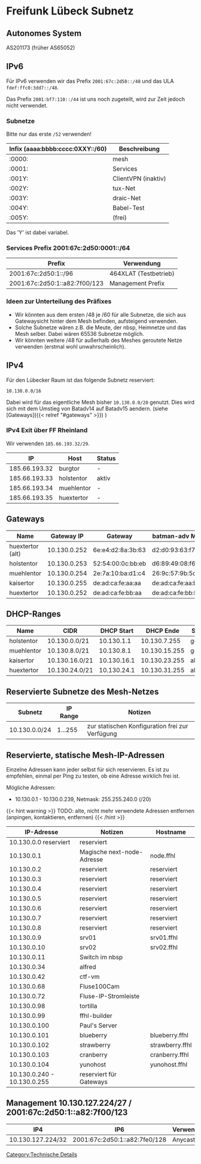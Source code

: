 Freifunk Lübeck Subnetz
=======================

Autonomes System
----------------

AS201173 (früher AS65052)

IPv6
----

Für IPv6 verwenden wir das Prefix `2001:67c:2d50::/48` und das ULA
`fdef:ffc0:3dd7::/48`.

Das Prefix `2001:bf7:110::/44` ist uns noch zugeteilt, wird zur Zeit
jedoch nicht verwendet.

### Subnetze

Bitte nur das erste `/52` verwenden!

| Infix (aaaa:bbbb:cccc:0XXY::/60) | Beschreibung        |
|----------------------------------|---------------------|
| :0000:                           | mesh                |
| :0001:                           | Services            |
| :001Y:                           | ClientVPN (inaktiv) |
| :002Y:                           | tux-Net             |
| :003Y:                           | draic-Net           |
| :004Y:                           | Babel-Test          |
| :005Y:                           | (frei)              |

Das 'Y' ist dabei variabel.

### Services Prefix 2001:67c:2d50:0001::/64

| Prefix                        | Verwendung            |
|-------------------------------|-----------------------|
| 2001:67c:2d50:1::/96          | 464XLAT (Testbetrieb) |
| 2001:67c:2d50:1::a82:7f00/123 | Management Prefix     |

### Ideen zur Unterteilung des Präfixes

-   Wir könnten aus dem ersten /48 je /60 für alle Subnetze, die sich
    aus Gatewaysicht hinter dem Mesh befinden, aufsteigend verwenden.
-   Solche Subnetze wären z.B. die Meute, der nbsp, Heimnetze und das
    Mesh selber. Dabei wären 65536 Subnetze möglich.
-   Wir könnten weitere /48 für außerhalb des Meshes geroutete Netze
    verwenden (erstmal wohl unwahrscheinlich).

IPv4
----

Für den Lübecker Raum ist das folgende Subnetz reserviert:

`10.130.0.0/16`

Dabei wird für das eigentliche Mesh bisher `10.130.0.0/20` genutzt.
Dies wird sich mit dem Umstieg von Batadv14 auf Batadv15 aendern. (siehe [Gateways]({{< relref "#gateways" >}}) )

### IPv4 Exit über FF Rheinland

Wir verwenden `185.66.193.32/29`.


| IP            | Host       | Status |
|---------------|------------|--------|
| 185.66.193.32 | burgtor    | -      |
| 185.66.193.33 | holstentor | aktiv  |
| 185.66.193.34 | muehlentor | -      |
| 185.66.193.35 | huextertor | -      |


Gateways
--------

| Name             | Gateway IP   | Gateway           | batman-adv MAC    | DHCP Start   | DHCP Ende     | Status  |
|------------------|--------------|-------------------|-------------------|--------------|---------------|---------|
| huextertor (alt) | 10.130.0.252 | 6e:e4:d2:8a:3b:63 | d2:d0:93:63:f7:da | 10.130.1.0   | 10.130.4.188  |         |
| holstentor       | 10.130.0.253 | 52:54:00:0c:bb:eb | d6:89:49:08:f6:9d | 10.130.4.191 | 10.130.8.126  | aktiv   |
| muehlentor       | 10.130.0.254 | 2e:7a:10:ba:d1:c4 | 26:9c:57:9b:5c:b2 | 10.130.8.127 | 10.130.12.62  | aktiv   |
| kaisertor        | 10.130.0.255 | de:ad:ca:fe:aa:aa | de:ad:ca:fe:aa:bb | 10.130.16.1  | 10.130.23.254 | geplant |
| huextertor       | 10.130.0.252 | de:ad:ca:fe:bb:aa | de:ad:ca:fe:bb:bb | 10.130.24.1  | 10.130.31.254 | geplant |


DHCP-Ranges
----------

| Name       | CIDR           | DHCP Start  | DHCP Ende     | Status  |
|------------|----------------|-------------|---------------|---------|
| holstentor | 10.130.0.0/21  | 10.130.1.1  | 10.130.7.255  | geplant |
| muehlentor | 10.130.8.0/21  | 10.130.8.1  | 10.130.15.255 | geplant |
| kaisertor  | 10.130.16.0/21 | 10.130.16.1 | 10.130.23.255 | aktiv   |
| huextertor | 10.130.24.0/21 | 10.130.24.1 | 10.130.31.255 | aktiv   |




Reservierte Subnetze des Mesh-Netzes
------------------------------------

| Subnetz       | IP Range | Notizen                                         |
|---------------|----------|-------------------------------------------------|
| 10.130.0.0/24 | 1...255  | zur statischen Konfiguration frei zur Verfügung |


Reservierte, statische Mesh-IP-Adressen
---------------------------------------

Einzelne Adressen kann jeder selbst für sich reservieren. Es ist zu
empfehlen, einmal per Ping zu testen, ob eine Adresse wirklich frei ist.

Mögliche Adressen:
 * 10.130.0.1 - 10.130.0.239, Netmask: 255.255.240.0 (/20)




{{< hint warning >}}
TODO: alte, nicht mehr verwendete Adressen entfernen (anpingen, kontaktieren, entfernen)
{{< /hint >}}


| IP-Adresse                  | Notizen                    | Hostname        |
|-----------------------------|----------------------------|-----------------|
| 10.130.0.0 reserviert       | reserviert                 |                 |
| 10.130.0.1                  | Magische next-node-Adresse | node.ffhl       |
| 10.130.0.2                  | reserviert                 | reserviert      |
| 10.130.0.3                  | reserviert                 | reserviert      |
| 10.130.0.4                  | reserviert                 | reserviert      |
| 10.130.0.5                  | reserviert                 | reserviert      |
| 10.130.0.6                  | reserviert                 | reserviert      |
| 10.130.0.7                  | reserviert                 | reserviert      |
| 10.130.0.8                  | reserviert                 | reserviert      |
| 10.130.0.9                  | srv01                      | srv01.ffhl      |
| 10.130.0.10                 | srv02                      | srv02.ffhl      |
| 10.130.0.11                 | Switch im nbsp             |                 |
| 10.130.0.34                 | alfred                     |                 |
| 10.130.0.42                 | ctf-vm                     |                 |
| 10.130.0.68                 | Fluse100Cam                |                 |
| 10.130.0.72                 | Fluse-IP-Stromleiste       |                 |
| 10.130.0.98                 | tortilla                   |                 |
| 10.130.0.99                 | ffhl-builder               |                 |
| 10.130.0.100                | Paul's Server              |                 |
| 10.130.0.101                | blueberry                  | blueberry.ffhl  |
| 10.130.0.102                | strawberry                 | strawberry.ffhl |
| 10.130.0.103                | cranberry                  | cranberry.ffhl  |
| 10.130.0.104                | yunohost                   | yunohost.ffhl   |
| 10.130.0.240 - 10.130.0.255 | reserviert für Gateways    |                 |


Management 10.130.127.224/27 / 2001:67c:2d50:1::a82:7f00/123
------------------------------------------------------------

| IP4               | IP6                           | Verwendung  |
|-------------------|-------------------------------|-------------|
| 10.130.127.224/32 | 2001:67c:2d50:1::a82:7fe0/128 | Anycast DNS |

[Category:Technische Details](Category:Technische_Details "wikilink")
